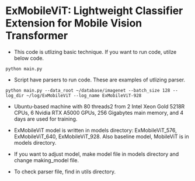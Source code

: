 # ExMobileViT: Lightweight Classifier Extension for Mobile Vision Transformer

- This code is utlizing basic technique. If you want to run code, utilze below code.
```commandline
python main.py
```

- Script have parsers to run code. These are examples of utlizing parser.
```commandline
python main.py --data_root ~/database/imagenet --batch_size 128 --log_dir ~/log/ExMobileViT --log_name ExMobileViT-928
```

- Ubuntu-based machine with 80 threads2 from 2 Intel Xeon Gold 5218R CPUs, 6 Nvidia RTX A5000 GPUs, 256 Gigabytes main memory, and 4 days are used for training.

- ExMobileViT model is written in models directory: ExMobileViT_576, ExMobileViT_640, ExMobileViT_928. Also baseline model, MobileViT is in models directory.
- If you want to adjust model, make model file in models directory and change making_model file.

- To check parser file, find in utils directory.